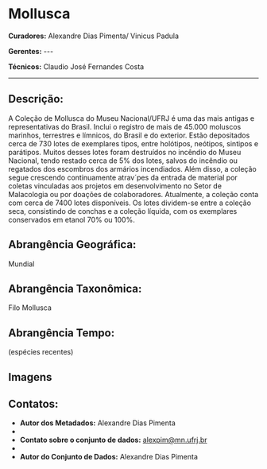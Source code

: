 # Mollusca

**Curadores:** Alexandre Dias Pimenta/ Vinicus Padula

**Gerentes:** ---

**Técnicos:** Claudio José Fernandes Costa

---

## Descrição:

A Coleção de Mollusca do Museu Nacional/UFRJ é uma das mais antigas e representativas do Brasil. Inclui o registro de mais de 45.000 moluscos marinhos, terrestres e límnicos, do Brasil e do exterior. Estão depositados cerca de 730 lotes de exemplares tipos, entre holótipos, neótipos, sintipos e parátipos.
Muitos desses lotes foram destruídos no incêndio do Museu Nacional, tendo restado cerca de 5% dos lotes, salvos do incêndio ou regatados dos escombros dos armários incendiados. Além disso, a coleção segue crescendo continuamente atrav´pes da entrada de material por coletas vinculadas aos projetos em desenvolvimento no Setor de Malacologia ou por doações de colaboradores.
Atualmente, a coleção conta com cerca de 7400 lotes disponíveis. Os lotes dividem-se entre a coleção seca, consistindo de conchas e a coleção líquida, com os exemplares conservados em etanol 70% ou 100%. 

## Abrangência Geográfica: 
Mundial

## Abrangência Taxonômica: 
Filo Mollusca

## Abrangência Tempo: 
(espécies recentes)

## Imagens

## Contatos:

* **Autor dos Metadados:** Alexandre Dias Pimenta
* 
* **Contato sobre o conjunto de dados:** alexpim@mn.ufrj.br
* 
* **Autor do Conjunto de Dados:** Alexandre Dias Pimenta
